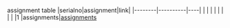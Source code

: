 assignment table
|serialno|assignment|link|
|--------|----------|----|
|        |          |    |
|        |          |    |
|1       |assignments|[assignments]()


